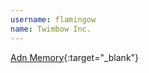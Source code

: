 ---username: flamingowname: Twimbow Inc.---[Adn Memory](http://adnmemory.flamingow.com){:target="_blank"}